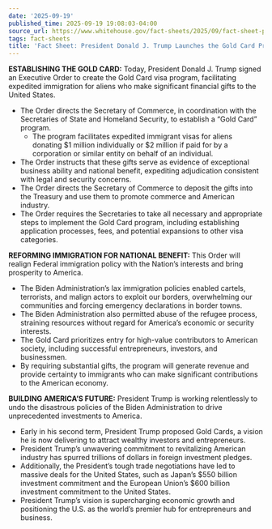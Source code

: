 ```yaml
---
date: '2025-09-19'
published_time: 2025-09-19 19:08:03-04:00
source_url: https://www.whitehouse.gov/fact-sheets/2025/09/fact-sheet-president-donald-j-trump-launches-the-gold-card-program/
tags: fact-sheets
title: 'Fact Sheet: President Donald J. Trump Launches the Gold Card Program'
---
```

 
**ESTABLISHING THE GOLD CARD:** Today, President Donald J. Trump signed
an Executive Order to create the Gold Card visa program, facilitating
expedited immigration for aliens who make significant financial gifts to
the United States.

-   The Order directs the Secretary of Commerce, in coordination with
    the Secretaries of State and Homeland Security, to establish a “Gold
    Card” program.
    -   The program facilitates expedited immigrant visas for aliens
        donating $1 million individually or $2 million if paid for by a
        corporation or similar entity on behalf of an individual.
-   The Order instructs that these gifts serve as evidence of
    exceptional business ability and national benefit, expediting
    adjudication consistent with legal and security concerns.
-   The Order directs the Secretary of Commerce to deposit the gifts
    into the Treasury and use them to promote commerce and American
    industry.
-   The Order requires the Secretaries to take all necessary and
    appropriate steps to implement the Gold Card program, including
    establishing application processes, fees, and potential expansions
    to other visa categories.

**REFORMING IMMIGRATION FOR NATIONAL BENEFIT:** This Order will realign
Federal immigration policy with the Nation’s interests and bring
prosperity to America.

-   The Biden Administration’s lax immigration policies enabled cartels,
    terrorists, and malign actors to exploit our borders, overwhelming
    our communities and forcing emergency declarations in border towns.
-   The Biden Administration also permitted abuse of the refugee
    process, straining resources without regard for America’s economic
    or security interests.
-   The Gold Card prioritizes entry for high-value contributors to
    American society, including successful entrepreneurs, investors, and
    businessmen.
-   By requiring substantial gifts, the program will generate revenue
    and provide certainty to immigrants who can make significant
    contributions to the American economy.

**BUILDING AMERICA’S FUTURE:** President Trump is working relentlessly
to undo the disastrous policies of the Biden Administration to drive
unprecedented investments to America.

-   Early in his second term, President Trump proposed Gold Cards, a
    vision he is now delivering to attract wealthy investors and
    entrepreneurs. 
-   President Trump’s unwavering commitment to revitalizing American
    industry has spurred trillions of dollars in foreign investment
    pledges. 
-   Additionally, the President’s tough trade negotiations have led to
    massive deals for the United States, such as Japan’s $550 billion
    investment commitment and the European Union’s $600 billion
    investment commitment to the United States.
-   President Trump’s vision is supercharging economic growth and
    positioning the U.S. as the world’s premier hub for entrepreneurs
    and business.
